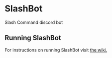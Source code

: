 # SlashBot

Slash Command discord bot

## Running SlashBot
For instructions on running SlashBot visit [the wiki.](https://github.com/TheJaffaMeme/slashbot/wiki/Basic-Setup)
